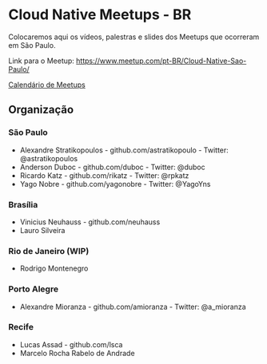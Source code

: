 # Cloud Native Meetups - BR 

Colocaremos aqui os vídeos, palestras e slides dos Meetups que ocorreram em São Paulo.

Link para o Meetup: https://www.meetup.com/pt-BR/Cloud-Native-Sao-Paulo/

[Calendário de Meetups](https://calendar.google.com/calendar/embed?src=0n8k42skd8nsq7qkg43t9sk9k0%40group.calendar.google.com&ctz=America%2FSao_Paulo)

## Organização

### São Paulo
* Alexandre Stratikopoulos - github.com/astratikopoulo - Twitter: @astratikopoulos
* Anderson Duboc - github.com/duboc - Twitter: @duboc
* Ricardo Katz - github.com/rikatz - Twitter: @rpkatz
* Yago Nobre - github.com/yagonobre - Twitter: @YagoYns

### Brasília
* Vinicius Neuhauss - github.com/neuhauss
* Lauro Silveira

### Rio de Janeiro (WIP)
* Rodrigo Montenegro

### Porto Alegre
* Alexandre Mioranza - github.com/amioranza - Twitter: @a_mioranza 

### Recife
* Lucas Assad  - github.com/lsca
* Marcelo Rocha Rabelo de Andrade

